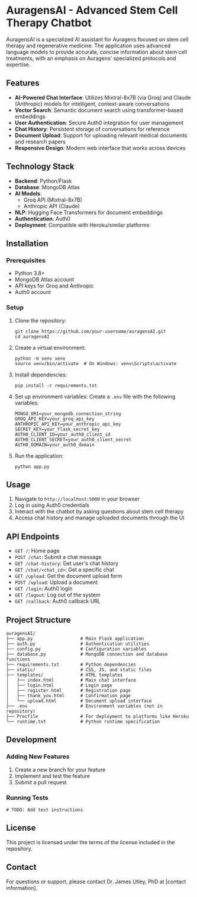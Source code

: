# AuragensAI - Advanced Stem Cell Therapy Chatbot

AuragensAI is a specialized AI assistant for Auragens focused on stem cell therapy and regenerative medicine. The application uses advanced language models to provide accurate, concise information about stem cell treatments, with an emphasis on Auragens' specialized protocols and expertise.

## Features

- **AI-Powered Chat Interface**: Utilizes Mixtral-8x7B (via Groq) and Claude (Anthropic) models for intelligent, context-aware conversations
- **Vector Search**: Semantic document search using transformer-based embeddings
- **User Authentication**: Secure Auth0 integration for user management
- **Chat History**: Persistent storage of conversations for reference
- **Document Upload**: Support for uploading relevant medical documents and research papers
- **Responsive Design**: Modern web interface that works across devices

## Technology Stack

- **Backend**: Python/Flask
- **Database**: MongoDB Atlas
- **AI Models**: 
  - Groq API (Mixtral-8x7B)
  - Anthropic API (Claude)
- **NLP**: Hugging Face Transformers for document embeddings
- **Authentication**: Auth0
- **Deployment**: Compatible with Heroku/similar platforms

## Installation

### Prerequisites

- Python 3.8+
- MongoDB Atlas account
- API keys for Groq and Anthropic
- Auth0 account

### Setup

1. Clone the repository:
   ```
   git clone https://github.com/your-username/auragensAI.git
   cd auragensAI
   ```

2. Create a virtual environment:
   ```
   python -m venv venv
   source venv/bin/activate  # On Windows: venv\Scripts\activate
   ```

3. Install dependencies:
   ```
   pip install -r requirements.txt
   ```

4. Set up environment variables:
   Create a `.env` file with the following variables:
   ```
   MONGO_URI=your_mongodb_connection_string
   GROQ_API_KEY=your_groq_api_key
   ANTHROPIC_API_KEY=your_anthropic_api_key
   SECRET_KEY=your_flask_secret_key
   AUTH0_CLIENT_ID=your_auth0_client_id
   AUTH0_CLIENT_SECRET=your_auth0_client_secret
   AUTH0_DOMAIN=your_auth0_domain
   ```

5. Run the application:
   ```
   python app.py
   ```

## Usage

1. Navigate to `http://localhost:5000` in your browser
2. Log in using Auth0 credentials
3. Interact with the chatbot by asking questions about stem cell therapy
4. Access chat history and manage uploaded documents through the UI

## API Endpoints

- `GET /`: Home page
- `POST /chat`: Submit a chat message
- `GET /chat-history`: Get user's chat history
- `GET /chat/<chat_id>`: Get a specific chat
- `GET /upload`: Get the document upload form
- `POST /upload`: Upload a document
- `GET /login`: Auth0 login
- `GET /logout`: Log out of the system
- `GET /callback`: Auth0 callback URL

## Project Structure

```
auragensAI/
├── app.py                  # Main Flask application
├── auth.py                 # Authentication utilities
├── config.py               # Configuration variables
├── database.py             # MongoDB connection and database functions
├── requirements.txt        # Python dependencies
├── static/                 # CSS, JS, and static files
├── templates/              # HTML templates
│   ├── index.html          # Main chat interface
│   ├── login.html          # Login page
│   ├── register.html       # Registration page
│   ├── thank_you.html      # Confirmation page
│   └── upload.html         # Document upload interface
├── .env                    # Environment variables (not in repository)
├── Procfile                # For deployment to platforms like Heroku
└── runtime.txt             # Python runtime specification
```

## Development

### Adding New Features

1. Create a new branch for your feature
2. Implement and test the feature
3. Submit a pull request

### Running Tests

```
# TODO: Add test instructions
```

## License

This project is licensed under the terms of the license included in the repository.

## Contact

For questions or support, please contact Dr. James Utley, PhD at [contact information].
